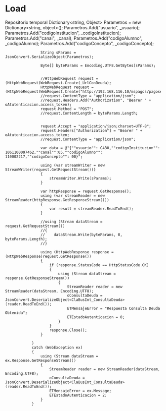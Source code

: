 # Load
Repositorio temporal
Dictionary<string, Object> Parametros = new Dictionary<string, object>();
                    Parametros.Add("usuario", _usuario);
                    Parametros.Add("codigoInstitucion", _codigoInstitucion);
                    Parametros.Add("canal", _canal);
                    Parametros.Add("codigoAlumno", _codigoAlumno);
                    Parametros.Add("codigoConcepto", _codigoConcepto);

                    String sParams = JsonConvert.SerializeObject(Parametros);

                    Byte[] byteParams = Encoding.UTF8.GetBytes(sParams);


                    //HttpWebRequest request = (HttpWebRequest)WebRequest.Create(_UrlConDeuda);
                    HttpWebRequest request = (HttpWebRequest)WebRequest.Create("http://192.168.116.10/mspagos/pagoservicio/consultarDeuda");
                    //request.ContentType = "application/json";
                    //request.Headers.Add("Authorization", "Bearer " + oAtutenticacion.access_token);
                    request.Method = "POST";
                    //request.ContentLength = byteParams.Length;


                    request.Accept = "application/json;charset=UTF-8";
                    request.Headers["Authorization"] = "Bearer " + oAtutenticacion.access_token;
                    //request.ContentType = "application/json";

                    var data = @"{""usuario"": C430,""codigoInstitucion"": 1061100097462,""canal"":05,""codigoAlumno"": 110002217,""codigoConcepto"": 00}";

                    using (var streamWriter = new StreamWriter(request.GetRequestStream()))
                    {
                        streamWriter.Write(sParams);
                    }

                    var httpResponse = request.GetResponse();
                    using (var streamReader = new StreamReader(httpResponse.GetResponseStream()))
                    {
                        var result = streamReader.ReadToEnd();
                    }

                    //using (Stream dataStream = request.GetRequestStream())
                    //{
                    //    dataStream.Write(byteParams, 0, byteParams.Length);
                    //}

                    using (HttpWebResponse response = (HttpWebResponse)request.GetResponse())
                    {
                        if (response.StatusCode == HttpStatusCode.OK)
                        {
                            using (Stream dataStream = response.GetResponseStream())
                            {
                                StreamReader reader = new StreamReader(dataStream, Encoding.UTF8);
                                oConsultaDeuda = JsonConvert.DeserializeObject<ClaBusInt_ConsultaDeuda>(reader.ReadToEnd());
                                ETMensajeError = "Respuesta Consulta Deuda Obtenida";
                                ETEstadoAutenticacion = 0;
                            }
                        }
                        response.Close();
                    }

                }
                catch (WebException ex)
                {
                    using (Stream dataStream = ex.Response.GetResponseStream())
                    {
                        StreamReader reader = new StreamReader(dataStream, Encoding.UTF8);
                        oConsultaDeuda = JsonConvert.DeserializeObject<ClaBusInt_ConsultaDeuda>(reader.ReadToEnd());
                        ETMensajeError = ex.Message;
                        ETEstadoAutenticacion = 2;
                    }
                }
